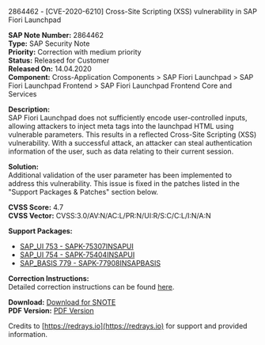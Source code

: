 2864462 - [CVE-2020-6210] Cross-Site Scripting (XSS) vulnerability in SAP Fiori Launchpad

**SAP Note Number:** 2864462  
**Type:** SAP Security Note  
**Priority:** Correction with medium priority  
**Status:** Released for Customer  
**Released On:** 14.04.2020  
**Component:** Cross-Application Components > SAP Fiori Launchpad > SAP Fiori Launchpad Frontend > SAP Fiori Launchpad Frontend Core and Services  

**Description:**  
SAP Fiori Launchpad does not sufficiently encode user-controlled inputs, allowing attackers to inject meta tags into the launchpad HTML using vulnerable parameters. This results in a reflected Cross-Site Scripting (XSS) vulnerability. With a successful attack, an attacker can steal authentication information of the user, such as data relating to their current session.

**Solution:**  
Additional validation of the user parameter has been implemented to address this vulnerability. This issue is fixed in the patches listed in the "Support Packages & Patches" section below.

**CVSS Score:** 4.7  
**CVSS Vector:** CVSS:3.0/AV:N/AC:L/PR:N/UI:R/S:C/C:L/I:N/A:N

**Support Packages:**
- [SAP_UI 753 - SAPK-75307INSAPUI](https://me.sap.com/supportpackage/SAPK-75307INSAPUI)
- [SAP_UI 754 - SAPK-75404INSAPUI](https://me.sap.com/supportpackage/SAPK-75404INSAPUI)
- [SAP_BASIS 779 - SAPK-77908INSAPBASIS](https://me.sap.com/supportpackage/SAPK-77908INSAPBASIS)

**Correction Instructions:**  
Detailed correction instructions can be found [here](https://me.sap.com/corrins/0002864462/15108).

**Download:** [Download for SNOTE](https://notesdownloads.sap.com/note/0040000000377052020)  
**PDF Version:** [PDF Version](https://userapps.support.sap.com/sap/support/sfm/notes/print/0002864462?language=en-US&token=A9107E1DF23D40DC259E64F3D93B89CF)

Credits to [https://redrays.io](https://redrays.io) for support and provided information.